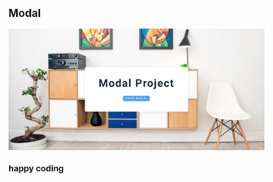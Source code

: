 ## Modal    
                   
    
![alt text](<Screenshot 2024-02-17 221216.png>)        

                   
              
### happy coding